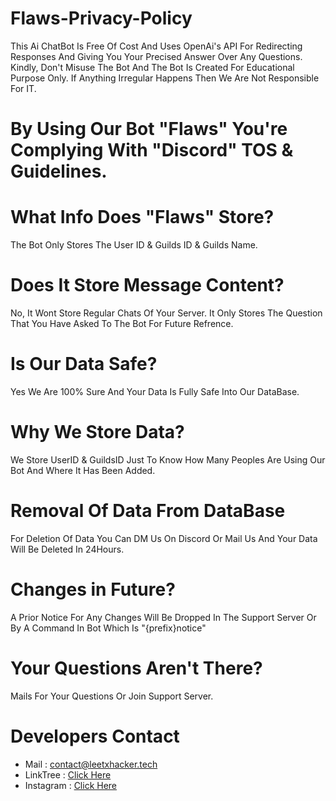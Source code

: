 # Flaws-Privacy-Policy
This Ai ChatBot Is Free Of Cost And Uses OpenAi's API For Redirecting Responses And Giving You Your Precised Answer Over Any Questions.
Kindly, Don't Misuse The Bot And The Bot Is Created For Educational Purpose Only.
If Anything Irregular Happens Then We Are Not Responsible For IT.

# By Using Our Bot "Flaws" You're Complying With "Discord" TOS & Guidelines.

# What Info Does "Flaws" Store?
The Bot Only Stores The User ID & Guilds ID & Guilds Name.

# Does It Store Message Content?
No, It Wont Store Regular Chats Of Your Server. It Only Stores The Question That You Have Asked To The Bot For Future Refrence.

# Is Our Data Safe?
Yes We Are 100% Sure And Your Data Is Fully Safe Into Our DataBase.

# Why We Store Data?
We Store UserID & GuildsID Just To Know How Many Peoples Are Using Our Bot And Where It Has Been Added.

# Removal Of Data From DataBase
For Deletion Of Data You Can DM Us On Discord Or Mail Us And Your Data Will Be Deleted In 24Hours.

# Changes in Future?
A Prior Notice For Any Changes Will Be Dropped In The Support Server Or By A Command In Bot Which Is "{prefix}notice"

# Your Questions Aren't There?
Mails For Your Questions Or Join Support Server.

# Developers Contact
- Mail : contact@leetxhacker.tech
- LinkTree : [Click Here](https://linktr.ee/leetxhacker)
- Instagram : [Click Here](https://instagram.com/ctfx.ai)
